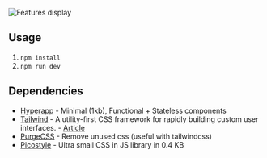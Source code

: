 ![Features display](https://res.cloudinary.com/picturesbase/video/upload/c_crop,g_north,h_913,w_1790/v1549280289/rocketemoji_drivfk.gif)

## Usage

1. `npm install`
2. `npm run dev`

## Dependencies

- [Hyperapp](https://github.com/hyperapp/hyperapp) - Minimal (1kb), Functional + Stateless components
- [Tailwind](https://tailwindcss.com/docs/what-is-tailwind/) - A utility-first CSS framework for rapidly building custom user interfaces. - [Article](https://www.mikecr.it/ramblings/functional-css/)
- [PurgeCSS](https://github.com/FullHuman/purgecss) - Remove unused css (useful with tailwindcss)
- [Picostyle](https://github.com/morishitter/picostyle) - Ultra small CSS in JS library in 0.4 KB
